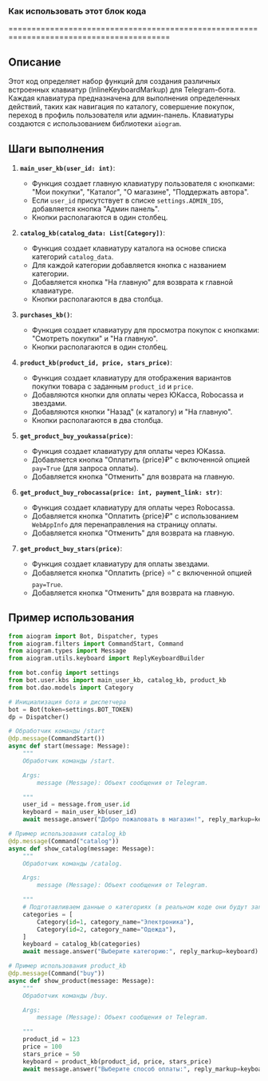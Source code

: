 ### Как использовать этот блок кода
=========================================================================================

Описание
-------------------------
Этот код определяет набор функций для создания различных встроенных клавиатур (InlineKeyboardMarkup) для Telegram-бота. Каждая клавиатура предназначена для выполнения определенных действий, таких как навигация по каталогу, совершение покупок, переход в профиль пользователя или админ-панель. Клавиатуры создаются с использованием библиотеки `aiogram`.

Шаги выполнения
-------------------------
1. **`main_user_kb(user_id: int)`**:
   - Функция создает главную клавиатуру пользователя с кнопками: "Мои покупки", "Каталог", "О магазине", "Поддержать автора".
   - Если `user_id` присутствует в списке `settings.ADMIN_IDS`, добавляется кнопка "Админ панель".
   - Кнопки располагаются в один столбец.

2. **`catalog_kb(catalog_data: List[Category])`**:
   - Функция создает клавиатуру каталога на основе списка категорий `catalog_data`.
   - Для каждой категории добавляется кнопка с названием категории.
   - Добавляется кнопка "На главную" для возврата к главной клавиатуре.
   - Кнопки располагаются в два столбца.

3. **`purchases_kb()`**:
   - Функция создает клавиатуру для просмотра покупок с кнопками: "Смотреть покупки" и "На главную".
   - Кнопки располагаются в один столбец.

4. **`product_kb(product_id, price, stars_price)`**:
   - Функция создает клавиатуру для отображения вариантов покупки товара с заданным `product_id` и `price`.
   - Добавляются кнопки для оплаты через ЮКасса, Robocassa и звездами.
   - Добавляются кнопки "Назад" (к каталогу) и "На главную".
   - Кнопки располагаются в два столбца.

5. **`get_product_buy_youkassa(price)`**:
   - Функция создает клавиатуру для оплаты через ЮKassa.
   - Добавляется кнопка "Оплатить {price}₽" с включенной опцией `pay=True` (для запроса оплаты).
   - Добавляется кнопка "Отменить" для возврата на главную.

6. **`get_product_buy_robocassa(price: int, payment_link: str)`**:
   - Функция создает клавиатуру для оплаты через Robocassa.
   - Добавляется кнопка "Оплатить {price}₽" с использованием `WebAppInfo` для перенаправления на страницу оплаты.
   - Добавляется кнопка "Отменить" для возврата на главную.

7. **`get_product_buy_stars(price)`**:
   - Функция создает клавиатуру для оплаты звездами.
   - Добавляется кнопка "Оплатить {price} ⭐" с включенной опцией `pay=True`.
   - Добавляется кнопка "Отменить" для возврата на главную.

Пример использования
-------------------------

```python
from aiogram import Bot, Dispatcher, types
from aiogram.filters import CommandStart, Command
from aiogram.types import Message
from aiogram.utils.keyboard import ReplyKeyboardBuilder

from bot.config import settings
from bot.user.kbs import main_user_kb, catalog_kb, product_kb
from bot.dao.models import Category

# Инициализация бота и диспетчера
bot = Bot(token=settings.BOT_TOKEN)
dp = Dispatcher()

# Обработчик команды /start
@dp.message(CommandStart())
async def start(message: Message):
    """
    Обработчик команды /start.

    Args:
        message (Message): Объект сообщения от Telegram.

    """
    user_id = message.from_user.id
    keyboard = main_user_kb(user_id)
    await message.answer("Добро пожаловать в магазин!", reply_markup=keyboard)

# Пример использования catalog_kb
@dp.message(Command("catalog"))
async def show_catalog(message: Message):
    """
    Обработчик команды /catalog.

    Args:
        message (Message): Объект сообщения от Telegram.

    """
    # Подготавливаем данные о категориях (в реальном коде они будут загружаться из БД)
    categories = [
        Category(id=1, category_name="Электроника"),
        Category(id=2, category_name="Одежда"),
    ]
    keyboard = catalog_kb(categories)
    await message.answer("Выберите категорию:", reply_markup=keyboard)

# Пример использования product_kb
@dp.message(Command("buy"))
async def show_product(message: Message):
    """
    Обработчик команды /buy.

    Args:
        message (Message): Объект сообщения от Telegram.

    """
    product_id = 123
    price = 100
    stars_price = 50
    keyboard = product_kb(product_id, price, stars_price)
    await message.answer("Выберите способ оплаты:", reply_markup=keyboard)